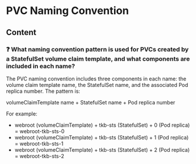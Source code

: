# PVC Naming Convention

## Content

### ❓ What naming convention pattern is used for PVCs created by a StatefulSet volume claim template, and what components are included in each name?
The PVC naming convention includes three components in each name: the volume claim template name, the StatefulSet name, and the associated Pod replica number. The pattern is:

volumeClaimTemplate name + StatefulSet name + Pod replica number

For example:
- webroot (volumeClaimTemplate) + tkb-sts (StatefulSet) + 0 (Pod replica) = webroot-tkb-sts-0
- webroot (volumeClaimTemplate) + tkb-sts (StatefulSet) + 1 (Pod replica) = webroot-tkb-sts-1  
- webroot (volumeClaimTemplate) + tkb-sts (StatefulSet) + 2 (Pod replica) = webroot-tkb-sts-2


